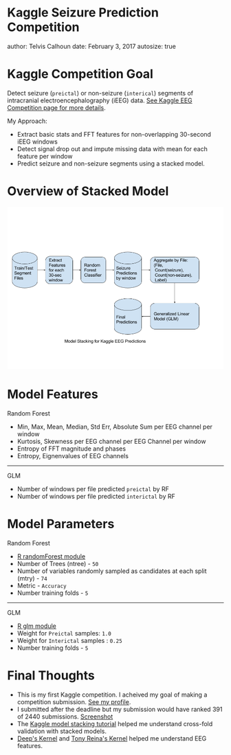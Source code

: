 Kaggle Seizure Prediction Competition
========================================================
author: Telvis Calhoun
date: February 3, 2017
autosize: true

Kaggle Competition Goal
========================================================

Detect seizure (`preictal`) or non-seizure (`interical`) segments of intracranial electroencephalography (iEEG) data. [See Kaggle EEG Competition page for more details](https://www.kaggle.com/c/melbourne-university-seizure-prediction).

My Approach: 

- Extract basic stats and FFT features for non-overlapping 30-second iEEG windows
- Detect signal drop out and impute missing data with mean for each feature per window
- Predict seizure and non-seizure segments using a stacked model.


Overview of Stacked Model
========================================================

![Kaggle-EEG-Model-Stacking](images/Kaggle-EEG-Model-Stacking.png)

Model Features
========================================================

Random Forest
* Min, Max, Mean, Median, Std Err, Absolute Sum per EEG channel per window
* Kurtosis, Skewness per EEG channel per EEG Channel per window
* Entropy of FFT magnitude and phases
* Entropy, Eignenvalues of EEG channels

***
GLM

* Number of windows per file predicted `preictal` by RF
* Number of windows per file predicted `interictal` by RF

Model Parameters
========================================================

Random Forest
* [R randomForest module](https://cran.r-project.org/web/packages/randomForest/index.html)
* Number of Trees (ntree) - `50`
* Number of variables randomly sampled as candidates at each split (mtry) - `74`
* Metric - `Accuracy`
* Number training folds - `5`

***

GLM
* [R glm module](https://stat.ethz.ch/R-manual/R-patched/library/stats/html/glm.html)
* Weight for `Preictal` samples: `1.0`
* Weight for `Interictal` samples : `0.25`
* Number training folds - `5`



Final Thoughts
========================================================

* This is my first Kaggle competition. I acheived my goal of making a competition submission. [See my profile](https://www.kaggle.com/telvis).
* I submitted after the deadline but my submission would have ranked 391 of 2440 submissions. [Screenshot](./images/kaggle_eeg_submission_capture.png) 
* The [Kaggle model stacking tutorial](http://blog.kaggle.com/2016/12/27/a-kagglers-guide-to-model-stacking-in-practice/) helped me understand cross-fold validation with stacked models.
* [Deep's Kernel](https://www.kaggle.com/deepcnn/melbourne-university-seizure-prediction/feature-extractor-matlab2python-translated) and [Tony Reina's Kernel](https://www.kaggle.com/treina/melbourne-university-seizure-prediction/feature-extractor-matlab2python-translated) helped me understand EEG features. 

